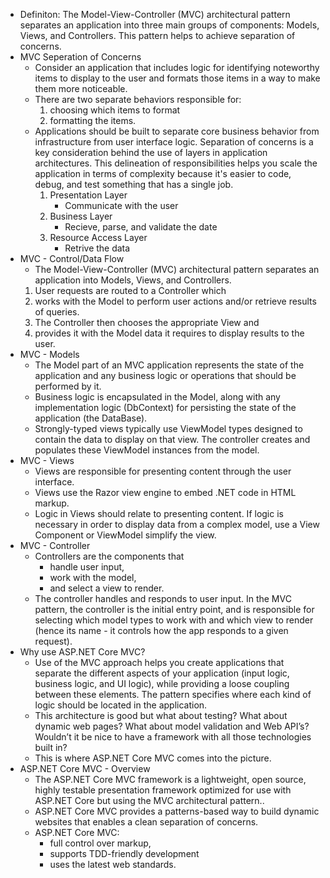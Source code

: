 * Definiton: The Model-View-Controller (MVC) architectural pattern separates an application into three main groups of components: Models, Views, and Controllers. This pattern helps to achieve separation of concerns. 
* MVC Seperation of Concerns
    * Consider an application that includes logic for identifying noteworthy items to display to the user and formats those items in a way to make them more noticeable.  
    * There are two separate behaviors responsible for:  
        1. choosing which items to format
        2.  formatting the items. 
    * Applications should be built to separate core business behavior from infrastructure from user interface logic. Separation of concerns is a key consideration behind the use of layers in application architectures. This delineation of responsibilities helps you scale the application in terms of complexity because it's easier to code, debug, and test something that has a single job.
        1. Presentation Layer
            * Communicate with the user
        2. Business Layer  
            * Recieve, parse, and validate the date
        3. Resource Access Layer
            * Retrive the data
* MVC - Control/Data Flow
    * The Model-View-Controller (MVC) architectural pattern separates an application into Models, Views, and Controllers. 
    1.  User requests are routed to a Controller which  
    2. works with the Model to perform user actions and/or retrieve results of queries.  
    3. The Controller then chooses the appropriate View and  
    4. provides it with the Model data it requires to display results to the user.
* MVC - Models
    * The Model part of an MVC application represents the state of the application and any business logic or operations that should be performed by it.  
    * Business logic is encapsulated in the Model, along with any implementation logic (DbContext) for persisting the state of the application (the DataBase). 
    * Strongly-typed views typically use ViewModel types designed to contain the data to display on that view. The controller creates and populates these ViewModel instances from the model.
* MVC - Views
    * Views are responsible for presenting content through the user interface.  
    * Views use the Razor view engine to embed .NET code in HTML markup. 
    * Logic in Views should relate to presenting content. If logic is necessary in order to display data from a complex model, use a View Component or ViewModel simplify the view.
* MVC - Controller
    * Controllers are the components that  
        * handle user input, 
        * work with the model,
        * and select a view to render.  
    * The controller handles and responds to user input. In the MVC pattern, the controller is the initial entry point, and is responsible for selecting which model types to work with and which view to render (hence its name - it controls how the app responds to a given request).
* Why use ASP.NET Core MVC?
    * Use of the MVC approach helps you create applications that separate the different aspects of your application (input logic, business logic, and UI logic), while providing a loose coupling between these elements. The pattern specifies where each kind of logic should be located in the application.
    * This architecture is good but what about testing? What about dynamic web pages? What about model validation and Web API’s? Wouldn’t it be nice to have a framework with all those technologies built in?
    * This is where ASP.NET Core MVC comes into the picture.
* ASP.NET Core MVC - Overview
    * The ASP.NET Core MVC framework is a lightweight, open source, highly testable presentation framework optimized for use with ASP.NET Core but using the MVC architectural pattern.. 
    * ASP.NET Core MVC provides a patterns-based way to build dynamic websites that enables a clean separation of concerns. 
    * ASP.NET Core MVC: 
        * full control over markup,  
        * supports TDD-friendly development 
        * uses the latest web standards.